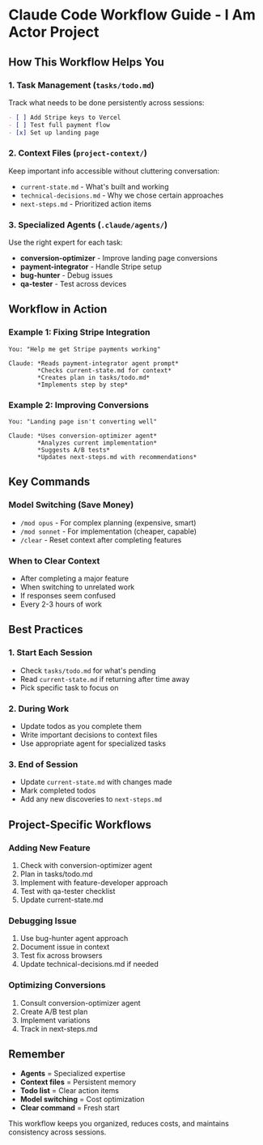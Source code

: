 # Claude Code Workflow Guide - I Am Actor Project

## How This Workflow Helps You

### 1. Task Management (`tasks/todo.md`)
Track what needs to be done persistently across sessions:
```markdown
- [ ] Add Stripe keys to Vercel
- [ ] Test full payment flow
- [x] Set up landing page
```

### 2. Context Files (`project-context/`)
Keep important info accessible without cluttering conversation:
- `current-state.md` - What's built and working
- `technical-decisions.md` - Why we chose certain approaches
- `next-steps.md` - Prioritized action items

### 3. Specialized Agents (`.claude/agents/`)
Use the right expert for each task:
- **conversion-optimizer** - Improve landing page conversions
- **payment-integrator** - Handle Stripe setup
- **bug-hunter** - Debug issues
- **qa-tester** - Test across devices

## Workflow in Action

### Example 1: Fixing Stripe Integration
```
You: "Help me get Stripe payments working"

Claude: *Reads payment-integrator agent prompt*
        *Checks current-state.md for context*
        *Creates plan in tasks/todo.md*
        *Implements step by step*
```

### Example 2: Improving Conversions
```
You: "Landing page isn't converting well"

Claude: *Uses conversion-optimizer agent*
        *Analyzes current implementation*
        *Suggests A/B tests*
        *Updates next-steps.md with recommendations*
```

## Key Commands

### Model Switching (Save Money)
- `/mod opus` - For complex planning (expensive, smart)
- `/mod sonnet` - For implementation (cheaper, capable)
- `/clear` - Reset context after completing features

### When to Clear Context
- After completing a major feature
- When switching to unrelated work
- If responses seem confused
- Every 2-3 hours of work

## Best Practices

### 1. Start Each Session
- Check `tasks/todo.md` for what's pending
- Read `current-state.md` if returning after time away
- Pick specific task to focus on

### 2. During Work
- Update todos as you complete them
- Write important decisions to context files
- Use appropriate agent for specialized tasks

### 3. End of Session
- Update `current-state.md` with changes made
- Mark completed todos
- Add any new discoveries to `next-steps.md`

## Project-Specific Workflows

### Adding New Feature
1. Check with conversion-optimizer agent
2. Plan in tasks/todo.md
3. Implement with feature-developer approach
4. Test with qa-tester checklist
5. Update current-state.md

### Debugging Issue
1. Use bug-hunter agent approach
2. Document issue in context
3. Test fix across browsers
4. Update technical-decisions.md if needed

### Optimizing Conversions
1. Consult conversion-optimizer agent
2. Create A/B test plan
3. Implement variations
4. Track in next-steps.md

## Remember
- **Agents** = Specialized expertise
- **Context files** = Persistent memory
- **Todo list** = Clear action items
- **Model switching** = Cost optimization
- **Clear command** = Fresh start

This workflow keeps you organized, reduces costs, and maintains consistency across sessions.